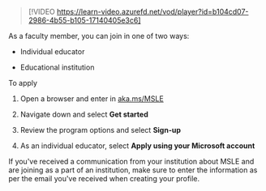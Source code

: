 > [!VIDEO https://learn-video.azurefd.net/vod/player?id=b104cd07-2986-4b55-b105-17140405e3c6]

As a faculty member, you can join in one of two ways: 

- Individual educator 

- Educational institution  

To apply  

1. Open a browser and enter in [aka.ms/MSLE](https://aka.ms/MSLE) 

2. Navigate down and select **Get started** 

3. Review the program options and select **Sign-up** 

4. As an individual educator, select **Apply using your Microsoft account** 

If you've received a communication from your institution about MSLE and are joining as a part of an institution, make sure to enter the information as per the email you've received when creating your profile. 
